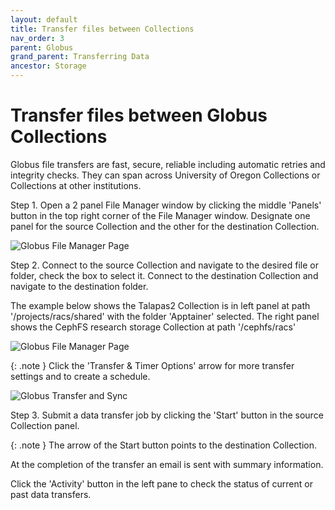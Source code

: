 ```yaml
---
layout: default
title: Transfer files between Collections
nav_order: 3
parent: Globus
grand_parent: Transferring Data
ancestor: Storage
---
```


# Transfer files between Globus Collections

Globus file transfers are fast, secure, reliable including automatic retries and integrity checks. They can span across University of Oregon Collections or Collections at other institutions.

Step 1.  Open a 2 panel File Manager window by clicking the middle 'Panels' button in the top right corner of the File Manager window.
Designate one panel for the source Collection and the other for the destination Collection.

![Globus File Manager Page](../../../../../assets/images/globus_filemanager_2_panels.png)

Step 2. Connect to the source Collection and navigate to the desired file or folder, check the box to select it. Connect to the destination Collection and navigate to the destination folder.

The example below shows the Talapas2 Collection is in left panel at path '/projects/racs/shared' with the folder 'Apptainer' selected. The right panel shows the CephFS research storage Collection at path '/cephfs/racs'

![Globus File Manager Page](../../../../../assets/images/globus_filemanager_transfer.png)

{: .note }
Click the 'Transfer & Timer Options' arrow for more transfer settings and to create a schedule.

![Globus Transfer and Sync](../../../../../assets/images/globus_filemanager_transfertimer_options.png)

Step 3. Submit a data transfer job by clicking the 'Start' button in the source Collection panel.

{: .note }
The arrow of the Start button points to the destination Collection.

At the completion of the transfer an email is sent with summary information.

Click the 'Activity' button in the left pane to check the status of current or past data transfers.
